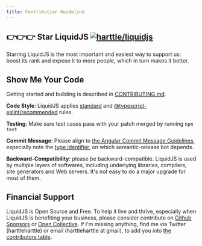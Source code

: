 ```yaml
---
title: Contribution Guideline
---
```


## 👉👉👉 Star LiquidJS  [![harttle/liquidjs](https://img.shields.io/github/stars/harttle/liquidjs?style=flat-square)][liquidjs]

Starring LiquidJS is the most important and easiest way to support us: boost its rank and expose it to more people, which in turn makes it better.

## Show Me Your Code

Getting started and building is described in [CONTRIBUTING.md](https://github.com/harttle/liquidjs/blob/master/CONTRIBUTING.md).

**Code Style**: LiquidJS applies [standard](https://github.com/standard/eslint-config-standard) and [@typescript-eslint/recommended](https://github.com/typescript-eslint/typescript-eslint/blob/master/packages/eslint-plugin/src/configs/recommended.json) rules.

**Testing**: Make sure test cases pass with your patch merged by running `npm test`

**Commit Message**: Please align to [the Angular Commit Message Guidelines](https://github.com/angular/angular.js/blob/master/DEVELOPERS.md#commits), especially note the [type identifier](https://github.com/angular/angular.js/blob/master/DEVELOPERS.md#type), on which semantic-release bot depends.

**Backward-Compatibility**: please be backward-compatible. LiquidJS is used by multiple layers of softwares, including underlying libraries, compilers, site generators and Web servers. It's not easy to do a major upgrade for most of them.

## Financial Support

LiquidJS is Open Source and Free. To help it live and thrive, especially when LiquidJS is benefiting your business, please consider contribute on [Github Sponsors](https://github.com/sponsors/harttle) or [Open Collective][oc]. If I'm missing anything, find me via Twitter (harttleharttle) or email (harttleharttle at gmail), to add you into [the contributors table](https://github.com/harttle/liquidjs#contributors-).

[oc]: https://opencollective.com/liquidjs/contribute/backer-10665/checkout
[shopify/liquid]: https://shopify.github.io/liquid/
[caniuse-promises]: http://caniuse.com/#feat=promises
[pp]: https://github.com/taylorhakes/promise-polyfill
[tutorial]: https://shopify.github.io/liquid/basics/introduction/
[liquidjs]: https://github.com/harttle/liquidjs
